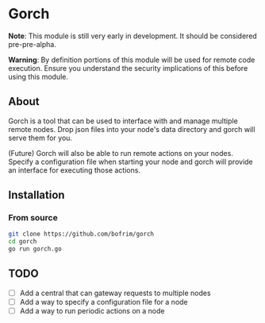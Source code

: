 # Gorch

__Note__: This module is still very early in development. It should be considered pre-pre-alpha.

__Warning__: By definition portions of this module will be used for remote code execution. Ensure you understand the security implications of this before using this module.

## About
Gorch is a tool that can be used to interface with and manage multiple remote nodes.
Drop json files into your node's data directory and gorch will serve them for you.

(Future) Gorch will also be able to run remote actions on your nodes. Specify a configuration file when starting your node and gorch will provide an interface for executing those actions.

## Installation

### From source

```bash
git clone https://github.com/bofrim/gorch
cd gorch
go run gorch.go
```

## TODO

* [ ] Add a central that can gateway requests to multiple nodes
* [ ] Add a way to specify a configuration file for a node
* [ ] Add a way to run periodic actions on a node
